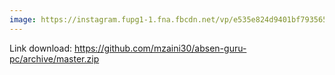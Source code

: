 ```yaml
---
image: https://instagram.fupg1-1.fna.fbcdn.net/vp/e535e824d9401bf7935658686c5b67ac/5CEE7BAA/t51.2885-15/e35/50599289_398940230914342_7343610697220874889_n.jpg?_nc_ht=instagram.fupg1-1.fna.fbcdn.net&_nc_cat=110
---
```


Link download: <https://github.com/mzaini30/absen-guru-pc/archive/master.zip>